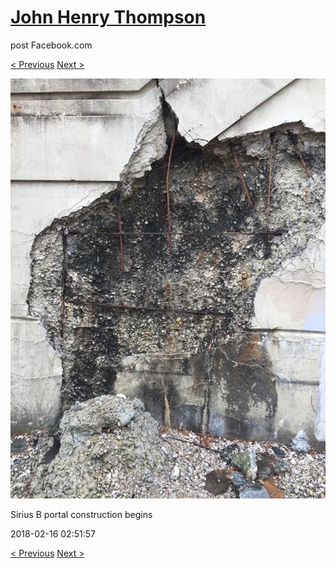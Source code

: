 # [John Henry Thompson](../README.md)
post Facebook.com

[< Previous](2018-02-17-2.md) [Next >](2018-02-15-1.md)

[![](../media/2018-02-16/Timeline-Photos-Sirius-B-portal-construction-begins.jpg)](../README.md)

Sirius B portal construction begins

2018-02-16 02:51:57

[< Previous](2018-02-17-2.md) [Next >](2018-02-15-1.md)